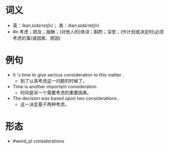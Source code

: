 # 词义
- 英：/kənˌsɪdəˈreɪʃn/； 美：/kənˌsɪdəˈreɪʃn/
- #n 考虑；顾及；报酬；(对他人的)体谅；斟酌；深思；(作计划或决定时)必须考虑的事(或因素、原因)
# 例句
- It 's time to give serious consideration to this matter .
	- 到了认真考虑这一问题的时候了。
- Time is another important consideration .
	- 时间是另一个需要考虑的重要因素。
- The decision was based upon two considerations .
	- 这一决定基于两种考虑。
# 形态
- #word_pl considerations
